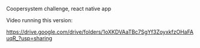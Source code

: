 Coopersystem challenge, react native app

Video running this version:

https://drive.google.com/drive/folders/1oXKDVAaTBc7SgYf3ZoyxkfzOHaFAuqR_?usp=sharing
